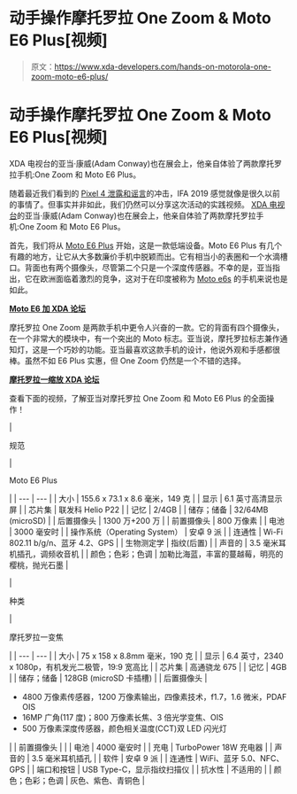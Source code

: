 # 动手操作摩托罗拉 One Zoom & Moto E6 Plus[视频]

> 原文：<https://www.xda-developers.com/hands-on-motorola-one-zoom-moto-e6-plus/>

# 动手操作摩托罗拉 One Zoom & Moto E6 Plus[视频]

XDA 电视台的亚当·康威(Adam Conway)也在展会上，他亲自体验了两款摩托罗拉手机:One Zoom 和 Moto E6 Plus。

随着最近我们看到的 [Pixel 4 泄露和谣言](https://www.xda-developers.com/tag/google-pixel4/)的冲击，IFA 2019 感觉就像是很久以前的事情了。但事实并非如此，我们仍然可以分享这次活动的实践视频。 [XDA 电视台](https://www.youtube.com/channel/UCk1SpWNzOs4MYmr0uICEntg)的亚当·康威(Adam Conway)也在展会上，他亲自体验了两款摩托罗拉手机:One Zoom 和 Moto E6 Plus。

首先，我们将从 [Moto E6 Plus](https://www.xda-developers.com/moto-e6-plus-announced-ifa-2019/) 开始，这是一款低端设备。Moto E6 Plus 有几个有趣的地方，让它从大多数廉价手机中脱颖而出。它有相当小的表圈和一个水滴槽口。背面也有两个摄像头，尽管第二个只是一个深度传感器。不幸的是，亚当指出，它在欧洲面临着激烈的竞争，这对于在印度被称为 [Moto e6s](https://www.xda-developers.com/motorola-moto-e6s-e6-plus-india/) 的手机来说也是如此。

**[Moto E6 加 XDA 论坛](https://forum.xda-developers.com/moto-e6-plus)**

摩托罗拉 One Zoom 是两款手机中更令人兴奋的一款。它的背面有四个摄像头，在一个非常大的模块中，有一个突出的 Moto 标志。亚当说，摩托罗拉标志兼作通知灯，这是一个巧妙的功能。亚当最喜欢这款手机的设计，他说外观和手感都很棒。虽然不如 E6 Plus 实惠，但 One Zoom 仍然是一个不错的选择。

[**摩托罗拉一缩放 XDA 论坛**](https://forum.xda-developers.com/motorola-one-pro)

查看下面的视频，了解亚当对摩托罗拉 One Zoom 和 Moto E6 Plus 的全面操作！

| 

规范

 | 

Moto E6 Plus

 |
| --- | --- |
| 大小 | 155.6 x 73.1 x 8.6 毫米，149 克 |
| 显示 | 6.1 英寸高清显示屏 |
| 芯片集 | 联发科 Helio P22 |
| 记忆 | 2/4GB |
| 储存；储备 | 32/64MB (microSD) |
| 后置摄像头 | 1300 万+200 万 |
| 前置摄像头 | 800 万像素 |
| 电池 | 3000 毫安时 |
| 操作系统（Operating System） | 安卓 9 派 |
| 连通性 | Wi-Fi 802.11 b/g/n、蓝牙 4.2、GPS |
| 生物测定学 | 指纹(后置) |
| 声音的 | 3.5 毫米耳机插孔，调频收音机 |
| 颜色；色彩；色调 | 加勒比海蓝，丰富的蔓越莓，明亮的樱桃，抛光石墨 |

| 

种类

 | 

摩托罗拉一变焦

 |
| --- | --- |
| 大小 | 75 x 158 x 8.8mm 毫米，190 克 |
| 显示 | 6.4 英寸，2340 x 1080p，有机发光二极管，19:9 宽高比 |
| 芯片集 | 高通骁龙 675 |
| 记忆 | 4GB |
| 储存；储备 | 128GB (microSD 卡插槽) |
| 后置摄像头 | 

*   4800 万像素传感器，1200 万像素输出，四像素技术，f1.7，1.6 微米，PDAF OIS
*   16MP 广角(117 度)；800 万像素长焦、3 倍光学变焦、OIS
*   500 万像素深度传感器，颜色相关温度(CCT)双 LED 闪光灯

 |
| 前置摄像头 |  |
| 电池 | 4000 毫安时 |
| 充电 | TurboPower 18W 充电器 |
| 声音的 | 3.5 毫米耳机插孔 |
| 软件 | 安卓 9 派 |
| 连通性 | WiFi、蓝牙 5.0、NFC、GPS |
| 端口和按钮 | USB Type-C，显示指纹扫描仪 |
| 抗水性 | 不适用的 |
| 颜色；色彩；色调 | 灰色、紫色、青铜色 |